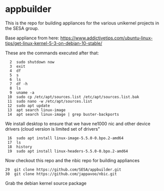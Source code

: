 # appbuilder

This is the repo for building appliances for the various unikernel
projects in the SESA group.

Base appliance from here:
https://www.addictivetips.com/ubuntu-linux-tips/get-linux-kernel-5-3-on-debian-10-stable/

These are the commands executed after that:

      2  sudo shutdown now
      3  exit
      4  df
      5  s
      6  ls
      7  df -h
      8  ls
      9  uname -a
     10  sudo cp /etc/apt/sources.list /etc/apt/sources.list.bak
     11  sudo nano -w /etc/apt/sources.list
     12  sudo apt update
     13  apt search linux-image
     14  apt search linux-image | grep buster-backports
 
We install desktop to ensure that we have ne1000 nic and other device drivers (cloud version is limited set of drivers"
 
     16  sudo apt install linux-image-5.5.0-0.bpo.2-amd64
     17  ls
     18  history
     19  sudo apt install linux-headers-5.5.0-0.bpo.2-amd64

Now checkout this repo and the nbic repo for building appliances

    29  git clone https://github.com/SESA/appbuilder.git
    30  git clone https://github.com/jappavoo/nbic.git

Grab the debian kernel source package
